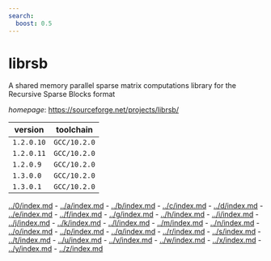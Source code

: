 ```yaml
---
search:
  boost: 0.5
---
```

# librsb

A shared memory parallel sparse matrix computations library for the Recursive Sparse Blocks format

*homepage*: <https://sourceforge.net/projects/librsb/>

version | toolchain
--------|----------
``1.2.0.10`` | ``GCC/10.2.0``
``1.2.0.11`` | ``GCC/10.2.0``
``1.2.0.9`` | ``GCC/10.2.0``
``1.3.0.0`` | ``GCC/10.2.0``
``1.3.0.1`` | ``GCC/10.2.0``

[../0/index.md](0) - [../a/index.md](a) - [../b/index.md](b) - [../c/index.md](c) - [../d/index.md](d) - [../e/index.md](e) - [../f/index.md](f) - [../g/index.md](g) - [../h/index.md](h) - [../i/index.md](i) - [../j/index.md](j) - [../k/index.md](k) - [../l/index.md](l) - [../m/index.md](m) - [../n/index.md](n) - [../o/index.md](o) - [../p/index.md](p) - [../q/index.md](q) - [../r/index.md](r) - [../s/index.md](s) - [../t/index.md](t) - [../u/index.md](u) - [../v/index.md](v) - [../w/index.md](w) - [../x/index.md](x) - [../y/index.md](y) - [../z/index.md](z)


